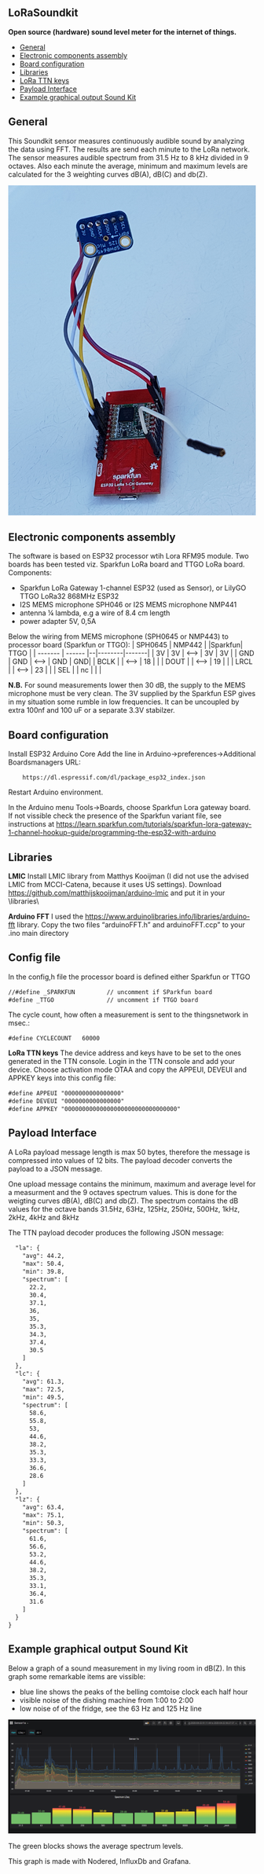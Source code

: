 ## LoRaSoundkit
**Open source (hardware) sound level meter for the internet of things.**

* [General](#General)
* [Electronic components assembly](#electronic-components-assembly)
* [Board configuration](#Board-configuration)
* [Libraries](#Libraries)
* [LoRa TTN keys](#LoRa-TTN-keys)
* [Payload Interface](#Payload-Interface)
* [Example graphical output Sound Kit](#Example-graphical-output-Sound-Kit)

## General

This Soundkit sensor measures continuously audible sound by analyzing the data using FFT. The results are send each minute to the LoRa network. The sensor measures  audible spectrum from 31.5 Hz to 8 kHz divided in 9 octaves. Also each minute the average, minimum and maximum levels are calculated for the 3 weighting curves dB(A), dB(C) and db(Z).

![alt Apeldoorn Sounds Kit](images/soundkit.jpg "Sounds Kit")

## Electronic components assembly
The software is based on ESP32 processor wtih Lora RFM95 module. Two boards has been tested viz. Sparkfun LoRa board and TTGO LoRa board.<br>
Components:
* Sparkfun LoRa Gateway 1-channel ESP32 (used as Sensor), or LilyGO TTGO LoRa32 868MHz ESP32
* I2S MEMS microphone SPH046 or I2S MEMS microphone NMP441
* antenna ¼ lambda, e.g a wire of 8.4 cm length
* power adapter 5V, 0,5A

Below the wiring from MEMS microphone (SPH0645 or NMP443) to processor board (Sparkfun or TTGO):
| SPH0645 | NMP442 |  |Sparkfun| TTGO |
| ------- | ------ |--|--------|-------|
| 3V | 3V | <--> | 3V | 3V |
| GND | GND | <--> | GND | GND|
| BCLK |  | <--> | 18 |  |
| DOUT |  | <--> | 19 |  |
| LRCL |  | <--> | 23 |  |
| SEL |  | nc |   |  |

**N.B.**
For sound measurements lower then 30 dB, the supply to the MEMS microphone must be very clean. The 3V supplied by the Sparkfun ESP gives in my situation some rumble in low frequencies. It can be uncoupled by extra 100nf and 100 uF or a separate 3.3V stabilzer.

## Board configuration
Install ESP32 Arduino Core
Add the line in Arduino→preferences→Additional Boardsmanagers URL:
```
	https://dl.espressif.com/dl/package_esp32_index.json
```
Restart Arduino environment.

In the Arduino menu Tools→Boards, choose Sparkfun Lora gateway board.
If not vissible check the presence of the Sparkfun variant file, see instructions at https://learn.sparkfun.com/tutorials/sparkfun-lora-gateway-1-channel-hookup-guide/programming-the-esp32-with-arduino  

## Libraries
**LMIC**
Install LMIC library from Matthys Kooijman (I did not use the advised LMIC from MCCI-Catena, because it uses US settings).
Download https://github.com/matthijskooijman/arduino-lmic 
and put it in your <arduino-path>\libraries\

**Arduino FFT**
I used the https://www.arduinolibraries.info/libraries/arduino-fft library.
Copy the two files “arduinoFFT.h” and arduinoFFT.ccp” to your .ino main directory

## Config file
In the config,h file the processor board is defined either Sparkfun or TTGO
```
//#define _SPARKFUN         // uncomment if SParkfun board
#define _TTGO               // uncomment if TTGO board
```
The cycle count, how often a measurement is sent to the thingsnetwork in msec.:
```
#define CYCLECOUNT   60000 
```
**LoRa TTN keys**
The device address and keys have to be set to the ones generated in the TTN console. Login in the TTN console and add your device.
Choose activation mode OTAA and copy the APPEUI, DEVEUI and APPKEY keys into this config file:
```
#define APPEUI "0000000000000000"
#define DEVEUI "0000000000000000"
#define APPKEY "00000000000000000000000000000000"
```
## Payload Interface
A LoRa payload message length is max 50 bytes, therefore the message is compressed into values of 12 bits. The payload decoder converts the payload to a JSON message.

One upload message contains the minimum, maximum and average level for a measurment and the 9 octaves spectrum values. This is done for the weigting curves dB(A), dB(C) and db(Z).
The spectrum contains the dB values for the octave bands 31.5Hz, 63Hz, 125Hz, 250Hz, 500Hz, 1kHz, 2kHz, 4kHz and 8kHz

The TTN payload decoder produces the following JSON message:
```
  "la": {
    "avg": 44.2,
    "max": 50.4,
    "min": 39.8,
    "spectrum": [
      22.2,
      30.4,
      37.1,
      36,
      35,
      35.3,
      34.3,
      37.4,
      30.5
    ]
  },
  "lc": {
    "avg": 61.3,
    "max": 72.5,
    "min": 49.5,
    "spectrum": [
      58.6,
      55.8,
      53,
      44.6,
      38.2,
      35.3,
      33.3,
      36.6,
      28.6
    ]
  },
  "lz": {
    "avg": 63.4,
    "max": 75.1,
    "min": 50.3,
    "spectrum": [
      61.6,
      56.6,
      53.2,
      44.6,
      38.2,
      35.3,
      33.1,
      36.4,
      31.6
    ]
  }
}
```
## Example graphical output Sound Kit
Below a graph of a sound measurement in my living room in dB(Z).
In this graph some remarkable items are vissible:
* blue line shows the peaks of the belling comtoise clock each half hour
* visible noise of the dishing machine from 1:00 to 2:00
* low noise of of the fridge, see the  63 Hz and 125 Hz line

![alt Example output](images/grafana.png "Example output")

The green blocks shows the average spectrum levels.

This graph is made with Nodered, InfluxDb and Grafana.







